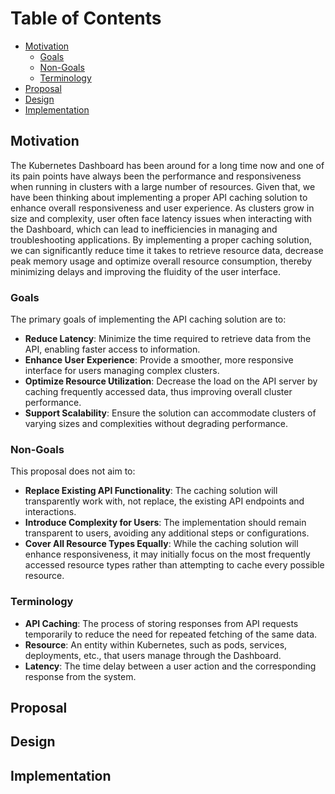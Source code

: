 # Table of Contents
- [Motivation](#motivation)
  - [Goals](#goals)
  - [Non-Goals](#non-goals)
  - [Terminology](#terminology)
- [Proposal](#proposal)
- [Design](#design)
- [Implementation](#implementation)

## Motivation
The Kubernetes Dashboard has been around for a long time now and one of its pain points have always been the performance and responsiveness when running in clusters with a large number of resources. Given that, we have been thinking about implementing a proper API caching solution to enhance overall responsiveness and user experience. As clusters grow in size and complexity, user often face latency issues when interacting with the Dashboard, which can lead to inefficiencies in managing and troubleshooting applications. By implementing a proper caching solution, we can significantly reduce time it takes to retrieve resource data, decrease peak memory usage and optimize overall resource consumption, thereby minimizing delays and improving the fluidity of the user interface.

### Goals
The primary goals of implementing the API caching solution are to:
- **Reduce Latency**:  Minimize the time required to retrieve data from the API, enabling faster access to information.
- **Enhance User Experience**: Provide a smoother, more responsive interface for users managing complex clusters.
- **Optimize Resource Utilization**: Decrease the load on the API server by caching frequently accessed data, thus improving overall cluster performance.
- **Support Scalability**: Ensure the solution can accommodate clusters of varying sizes and complexities without degrading performance.

### Non-Goals
This proposal does not aim to:

- **Replace Existing API Functionality**: The caching solution will transparently work with, not replace, the existing API endpoints and interactions.
- **Introduce Complexity for Users**: The implementation should remain transparent to users, avoiding any additional steps or configurations.
- **Cover All Resource Types Equally**: While the caching solution will enhance responsiveness, it may initially focus on the most frequently accessed resource types rather than attempting to cache every possible resource.

### Terminology
- **API Caching**: The process of storing responses from API requests temporarily to reduce the need for repeated fetching of the same data.
- **Resource**: An entity within Kubernetes, such as pods, services, deployments, etc., that users manage through the Dashboard.
- **Latency**: The time delay between a user action and the corresponding response from the system.

## Proposal
[//]: # (The proposed solution involves implementing a caching layer within the Kubernetes Dashboard that stores API responses for a configurable duration. This caching layer will intercept API requests and serve cached data when available, falling back to the API server only when necessary. The solution will leverage techniques such as time-based expiration and cache invalidation strategies to ensure data freshness while balancing performance.)

## Design
[//]: # (The design of the API caching solution consists of the following components:)

[//]: # ()
[//]: # (Cache Layer: A memory-based or distributed caching solution that stores API responses for quick retrieval.)

[//]: # (Request Interception: Middleware to intercept API requests and determine whether to serve cached data or make a fresh API call.)

[//]: # (Cache Configuration: Settings to define caching policies, including expiration times, resource types to cache, and invalidation triggers.)

[//]: # (Monitoring and Metrics: Tools to track cache hit/miss ratios, response times, and overall performance, enabling ongoing optimization.)

[//]: # (By implementing this design, the Kubernetes Dashboard can significantly improve its responsiveness, leading to a more efficient and enjoyable user experience.)

## Implementation
